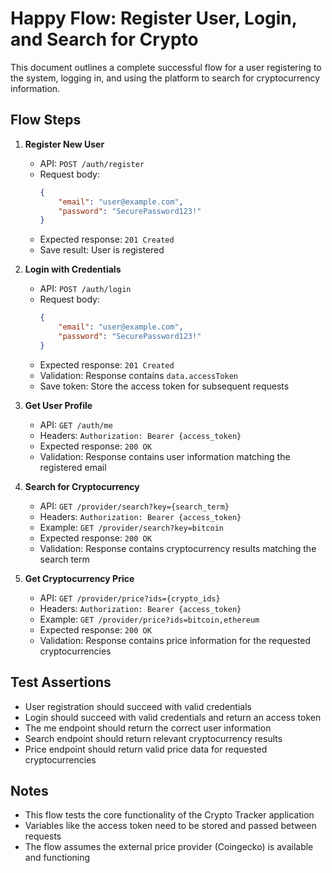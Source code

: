 # Happy Flow: Register User, Login, and Search for Crypto

This document outlines a complete successful flow for a user registering to the system, logging in, and using the platform to search for cryptocurrency information.

## Flow Steps

1. **Register New User**

    - API: `POST /auth/register`
    - Request body:
        ```json
        {
            "email": "user@example.com",
            "password": "SecurePassword123!"
        }
        ```
    - Expected response: `201 Created`
    - Save result: User is registered

2. **Login with Credentials**

    - API: `POST /auth/login`
    - Request body:
        ```json
        {
            "email": "user@example.com",
            "password": "SecurePassword123!"
        }
        ```
    - Expected response: `201 Created`
    - Validation: Response contains `data.accessToken`
    - Save token: Store the access token for subsequent requests

3. **Get User Profile**

    - API: `GET /auth/me`
    - Headers: `Authorization: Bearer {access_token}`
    - Expected response: `200 OK`
    - Validation: Response contains user information matching the registered email

4. **Search for Cryptocurrency**

    - API: `GET /provider/search?key={search_term}`
    - Headers: `Authorization: Bearer {access_token}`
    - Example: `GET /provider/search?key=bitcoin`
    - Expected response: `200 OK`
    - Validation: Response contains cryptocurrency results matching the search term

5. **Get Cryptocurrency Price**
    - API: `GET /provider/price?ids={crypto_ids}`
    - Headers: `Authorization: Bearer {access_token}`
    - Example: `GET /provider/price?ids=bitcoin,ethereum`
    - Expected response: `200 OK`
    - Validation: Response contains price information for the requested cryptocurrencies

## Test Assertions

- User registration should succeed with valid credentials
- Login should succeed with valid credentials and return an access token
- The me endpoint should return the correct user information
- Search endpoint should return relevant cryptocurrency results
- Price endpoint should return valid price data for requested cryptocurrencies

## Notes

- This flow tests the core functionality of the Crypto Tracker application
- Variables like the access token need to be stored and passed between requests
- The flow assumes the external price provider (Coingecko) is available and functioning
